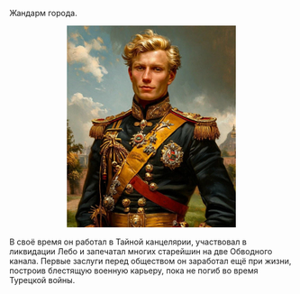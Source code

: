 Жандарм города.

<p align="center"><img src='/Портрет/АлександрШувалов.jpg' width="300"></p>

В своё время он работал в Тайной канцелярии, участвовал в ликвидации Лебо и запечатал многих старейшин на две Обводного канала. Первые заслуги перед обществом он заработал ещё при жизни, построив блестящую военную карьеру, пока не погиб во время Турецкой войны.